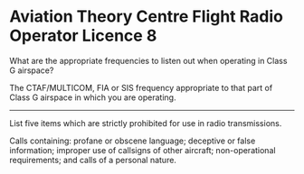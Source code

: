 # Aviation Theory Centre Flight Radio Operator Licence 8

What are the appropriate frequencies to listen out when operating in Class G airspace?

The CTAF/MULTICOM, FIA or SIS frequency appropriate to that part of Class G airspace in which you are operating.

----

List five items which are strictly prohibited for use in radio transmissions.

Calls containing: profane or obscene language; deceptive or false information; improper use of callsigns of other aircraft; non-operational requirements; and calls of a personal nature.

